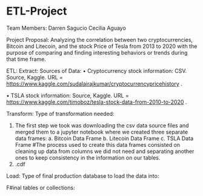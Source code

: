 # ETL-Project

Team Members:
Darren Sagucio
Cecilia Aguayo

Project Proposal: 
Analyzing the correlation between two cryptocurrencies, Bitcoin and Litecoin, and the stock Price of Tesla from 2013 to 2020 with the purpose of comparing and finding interesting behaviors or trends during that time frame.

ETL:
Extract:
Sources of Data:
•	Cryptocurrency stock information: CSV. Source, Kaggle. URL = https://www.kaggle.com/sudalairajkumar/cryptocurrencypricehistory .

•	TSLA stock information: Source, Kaggle. URL = https://www.kaggle.com/timoboz/tesla-stock-data-from-2010-to-2020 .


Transform:
Type of transformation needed:
1.	The first step we took was downloading the csv data source files and merged them to a jupyter notebook where we created three separate data frames:
a.	Bitcoin Data Frame
b.	Litecoin Data Frame
c.	TSLA Data Frame
#The process used to create this data frames consisted on cleaning up data from columns we did not need and separating another ones to keep consistency in the information on our tables.  
2.	.cdf

Load:
Type of final production database to load the data into:

F#inal tables or collections:
